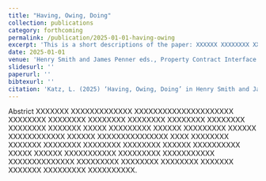 ```yaml
---
title: "Having, Owing, Doing"
collection: publications
category: forthcoming
permalink: /publication/2025-01-01-having-owing
excerpt: 'This is a short descriptions of the paper: XXXXXX XXXXXXXX XXXXXXXXXXX XXXXX XXXXXXX XXXXXXXXXXXXX XXXXXX XXXXXXXX XXXXXXXXX XXXXXXXXX XXXXXXXX XXXXXXXXX.'
date: 2025-01-01
venue: 'Henry Smith and James Penner eds., Property Contract Interface'
slidesurl: ''
paperurl: ''
bibtexurl: ''
citation: 'Katz, L. (2025) ‘Having, Owing, Doing’ in Henry Smith and James Penner eds., Property Contract Interface (forthcoming)'
---
```

Abstrict XXXXXXX XXXXXXXXXXXXX XXXXXXXXXXXXXXXXXXXXX XXXXXXXX XXXXXXXX XXXXXXXX XXXXXXXX XXXXXXXX XXXXXXXX XXXXXXXX XXXXXXX XXXXX XXXXXXXXX XXXXXX XXXXXXXXX XXXXXX XXXXXXXXXXXX XXXXXX XXXXXXXXXXXXXXX XXXX XXXXXXXX XXXXXXX XXXXXXXX XXXXXXXX XXXXXXXX XXXXXX XXXXXXXXXX XXXXX XXXXXX XXXXXXXXXXX XXXXXXXXX XXXXXXXXXXX XXXXXXXXXXXXXX XXXXXXXXX XXXXXXXX XXXXXXXX XXXXXXX XXXXXXX XXXXXXXXX XXXXXXXXXX.
